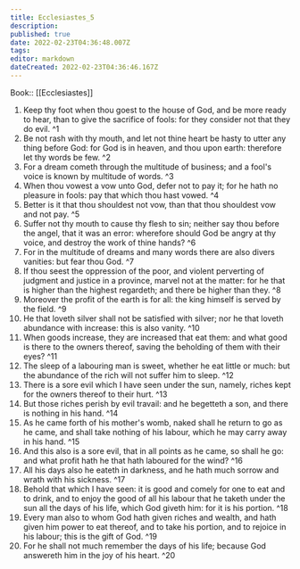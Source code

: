 ```yaml
---
title: Ecclesiastes_5
description: 
published: true
date: 2022-02-23T04:36:48.007Z
tags: 
editor: markdown
dateCreated: 2022-02-23T04:36:46.167Z
---
```


 Book:: [[Ecclesiastes]]
 1. Keep thy foot when thou goest to the house of God, and be more ready to hear, than to give the sacrifice of fools: for they consider not that they do evil. ^1
 2. Be not rash with thy mouth, and let not thine heart be hasty to utter any thing before God: for God is in heaven, and thou upon earth: therefore let thy words be few. ^2
 3. For a dream cometh through the multitude of business; and a fool's voice is known by multitude of words. ^3
 4. When thou vowest a vow unto God, defer not to pay it; for he hath no pleasure in fools: pay that which thou hast vowed. ^4
 5. Better is it that thou shouldest not vow, than that thou shouldest vow and not pay. ^5
 6. Suffer not thy mouth to cause thy flesh to sin; neither say thou before the angel, that it was an error: wherefore should God be angry at thy voice, and destroy the work of thine hands? ^6
 7. For in the multitude of dreams and many words there are also divers vanities: but fear thou God. ^7
 8. If thou seest the oppression of the poor, and violent perverting of judgment and justice in a province, marvel not at the matter: for he that is higher than the highest regardeth; and there be higher than they. ^8
 9. Moreover the profit of the earth is for all: the king himself is served by the field. ^9
 10. He that loveth silver shall not be satisfied with silver; nor he that loveth abundance with increase: this is also vanity. ^10
 11. When goods increase, they are increased that eat them: and what good is there to the owners thereof, saving the beholding of them with their eyes? ^11
 12. The sleep of a labouring man is sweet, whether he eat little or much: but the abundance of the rich will not suffer him to sleep. ^12
 13. There is a sore evil which I have seen under the sun, namely, riches kept for the owners thereof to their hurt. ^13
 14. But those riches perish by evil travail: and he begetteth a son, and there is nothing in his hand. ^14
 15. As he came forth of his mother's womb, naked shall he return to go as he came, and shall take nothing of his labour, which he may carry away in his hand. ^15
 16. And this also is a sore evil, that in all points as he came, so shall he go: and what profit hath he that hath laboured for the wind? ^16
 17. All his days also he eateth in darkness, and he hath much sorrow and wrath with his sickness. ^17
 18. Behold that which I have seen: it is good and comely for one to eat and to drink, and to enjoy the good of all his labour that he taketh under the sun all the days of his life, which God giveth him: for it is his portion. ^18
 19. Every man also to whom God hath given riches and wealth, and hath given him power to eat thereof, and to take his portion, and to rejoice in his labour; this is the gift of God. ^19
 20. For he shall not much remember the days of his life; because God answereth him in the joy of his heart. ^20
